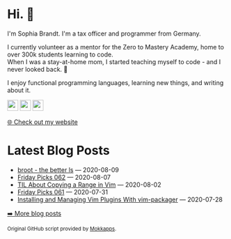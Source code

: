 <h1>Hi. 👋</h1>
<p>I'm Sophia Brandt. I'm a tax officer and programmer from Germany.</p>
<p>I currently volunteer as a mentor for the Zero to Mastery Academy, home to over 300k students learning to code.<br>
When I was a stay-at-home mom, I started teaching myself to code - and I never looked back. 💜</p>
<p>I enjoy functional programming languages, learning new things, and writing about it.</p>
<p><a href="https://www.twitter.com/hisophiabrandt"><img src="https://img.shields.io/badge/twitter-%231DA1F2.svg?&style=for-the-badge&logo=twitter&logoColor=white" height=25></a> <a href="https://www.linkedin.com/in/sophiabrandt"><img src="https://img.shields.io/badge/linkedin-%230077B5.svg?&style=for-the-badge&logo=linkedin&logoColor=white" height=25></a> <a href="https://dev.to/sophiabrandt"><img src="https://img.shields.io/badge/DEV.TO-%230A0A0A.svg?&style=for-the-badge&logo=dev-dot-to&logoColor=white" height=25></a></p>
<p><a href="https://www.sophiabrandt.com">🌐 Check out my website</a></p>
<h1>Latest Blog Posts</h1>
  <ul>
    <li><a href=https://www.rockyourcode.com/broot-the-better-ls/>broot - the better ls</a> — 2020-08-09</li><li><a href=https://www.rockyourcode.com/friday-picks-062/>Friday Picks 062</a> — 2020-08-07</li><li><a href=https://www.rockyourcode.com/til-about-copying-a-range-in-vim/>TIL About Copying a Range in Vim</a> — 2020-08-02</li><li><a href=https://www.rockyourcode.com/friday-picks-061/>Friday Picks 061</a> — 2020-07-31</li><li><a href=https://www.rockyourcode.com/installing-and-managing-vim-plugins-with-vim-packager/>Installing and Managing Vim Plugins With vim-packager</a> — 2020-07-28</li>
  </ul>
<p><a href="https://www.rockyourcode.com">➡️ More blog posts</a></p>
<p><small>Original GitHub script provided by <a href="https://github.com/Mokkapps">Mokkapps</a>.</small></p>
